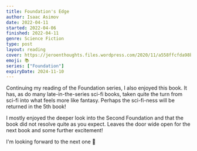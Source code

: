 ```yaml
---
title: Foundation's Edge
author: Isaac Asimov
date: 2022-04-11
started: 2022-04-06
finished: 2022-04-11
genre: Science Fiction
type: post
layout: reading
cover: https://jeroenthoughts.files.wordpress.com/2020/11/a558ffcfda98b0c74384ceb7d7ff6bd5.jpg
emoji: 📚
series: ["Foundation"]
expiryDate: 2024-11-10
---
```


Continuing my reading of the Foundation series, I also enjoyed this book. It has, as do many late-in-the-series sci-fi books, taken quite the turn from sci-fi into what feels more like fantasy. Perhaps the sci-fi-ness will be returned in the 5th book!

I mostly enjoyed the deeper look into the Second Foundation and that the book did not resolve quite as you expect. Leaves the door wide open for the next book and some further excitement!

I'm looking forward to the next one 🚀
